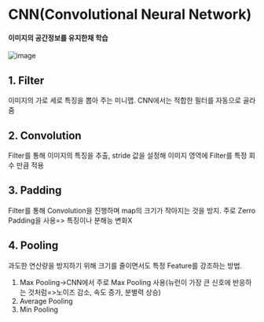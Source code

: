 # CNN(Convolutional Neural Network)   
#### 이미지의 공간정보를 유지한채 학습   
![image](https://user-images.githubusercontent.com/127752372/232468013-c41e6461-7103-4e8d-a745-f50848b331f7.png)

## 1. Filter   
  이미지의 가로 세로 특징을 뽑아 주는 미니맵. CNN에서는 적합한 필터를 자동으로 골라줌
## 2. Convolution   
  Filter를 통해 이미지의 특징을 추출, stride 값을 설정해 이미지 영역에 Filter를 특정 회수 만큼 적용   
## 3. Padding   
  Filter를 통해 Convolution을 진행하며 map의 크기가 작아지는 것을 방지. 주로 Zerro Padding을 사용=> 특징이나 분해능 변화X
## 4. Pooling
  과도한 연산량을 방지하기 위해 크기를 줄이면서도 특정 Feature를 강조하는 방법.
  1) Max Pooling->CNN에서 주로 Max Pooling 사용(뉴런이 가장 큰 신호에 반응하는 것처럼=>노이즈 감소, 속도 증가, 분별력 상승)  
  2) Average Pooling  
  3) Min Pooling
